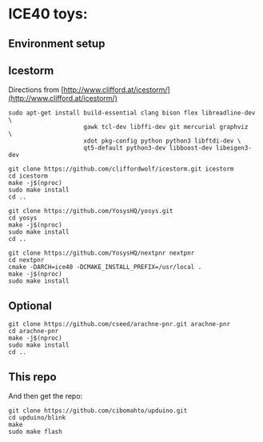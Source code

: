 # ICE40 toys:

## Environment setup

## Icestorm

Directions from [http://www.clifford.at/icestorm/](http://www.clifford.at/icestorm/)

    sudo apt-get install build-essential clang bison flex libreadline-dev \
                         gawk tcl-dev libffi-dev git mercurial graphviz   \
                         xdot pkg-config python python3 libftdi-dev \
                         qt5-default python3-dev libboost-dev libeigen3-dev

    git clone https://github.com/cliffordwolf/icestorm.git icestorm
    cd icestorm
    make -j$(nproc)
    sudo make install
    cd ..

    git clone https://github.com/YosysHQ/yosys.git
    cd yosys
    make -j$(nproc)
    sudo make install
    cd ..

    git clone https://github.com/YosysHQ/nextpnr nextpnr
    cd nextpnr
    cmake -DARCH=ice40 -DCMAKE_INSTALL_PREFIX=/usr/local .
    make -j$(nproc)
    sudo make install

## Optional

    git clone https://github.com/cseed/arachne-pnr.git arachne-pnr
    cd arachne-pnr
    make -j$(nproc)
    sudo make install
    cd ..

## This repo

And then get the repo:

    git clone https://github.com/cibomahto/upduino.git
    cd upduino/blink
    make
    sudo make flash


